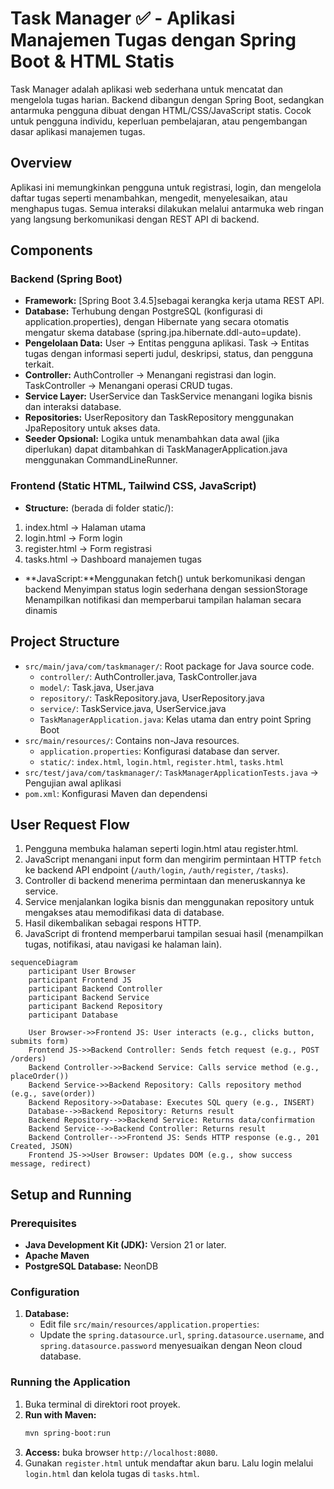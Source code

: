 # Task Manager ✅ - Aplikasi Manajemen Tugas dengan Spring Boot & HTML Statis

Task Manager adalah aplikasi web sederhana untuk mencatat dan mengelola tugas harian. Backend dibangun dengan Spring Boot, sedangkan antarmuka pengguna dibuat dengan HTML/CSS/JavaScript statis. Cocok untuk pengguna individu, keperluan pembelajaran, atau pengembangan dasar aplikasi manajemen tugas.

## Overview

Aplikasi ini memungkinkan pengguna untuk registrasi, login, dan mengelola daftar tugas seperti menambahkan, mengedit, menyelesaikan, atau menghapus tugas. Semua interaksi dilakukan melalui antarmuka web ringan yang langsung berkomunikasi dengan REST API di backend.

## Components

### Backend (Spring Boot)

*   **Framework:** [Spring Boot 3.4.5]sebagai kerangka kerja utama REST API.
*   **Database:** Terhubung dengan PostgreSQL (konfigurasi di application.properties), dengan Hibernate yang secara otomatis mengatur skema database (spring.jpa.hibernate.ddl-auto=update).
*   **Pengelolaan Data:** User → Entitas pengguna aplikasi.
Task → Entitas tugas dengan informasi seperti judul, deskripsi, status, dan pengguna terkait.
*   **Controller:** AuthController → Menangani registrasi dan login.
TaskController → Menangani operasi CRUD tugas.
*   **Service Layer:** UserService dan TaskService menangani logika bisnis dan interaksi database.
*   **Repositories:** UserRepository dan TaskRepository menggunakan JpaRepository untuk akses data.
*   **Seeder Opsional:** Logika untuk menambahkan data awal (jika diperlukan) dapat ditambahkan di TaskManagerApplication.java menggunakan CommandLineRunner.

### Frontend (Static HTML, Tailwind CSS, JavaScript)

*   **Structure:** (berada di folder static/):
  1. index.html → Halaman utama
  2. login.html → Form login
  3. register.html → Form registrasi
  4. tasks.html → Dashboard manajemen tugas
*   **JavaScript:**Menggunakan fetch() untuk berkomunikasi dengan backend
Menyimpan status login sederhana dengan sessionStorage
Menampilkan notifikasi dan memperbarui tampilan halaman secara dinamis


## Project Structure
*   `src/main/java/com/taskmanager/`: Root package for Java source code.
    *   `controller/`: AuthController.java, TaskController.java
    *   `model/`: Task.java, User.java
    *   `repository/`: TaskRepository.java, UserRepository.java
    *   `service/`: TaskService.java, UserService.java
    *   `TaskManagerApplication.java`: Kelas utama dan entry point Spring Boot
*   `src/main/resources/`: Contains non-Java resources.
    *   `application.properties`: Konfigurasi database dan server.
    *   `static/`:
      `index.html`, `login.html`, `register.html`, `tasks.html`
*   `src/test/java/com/taskmanager/`: `TaskManagerApplicationTests.java` → Pengujian awal aplikasi
*   `pom.xml`: Konfigurasi Maven dan dependensi
    
## User Request Flow

1.  Pengguna membuka halaman seperti login.html atau register.html.
2.  JavaScript menangani input form dan mengirim permintaan HTTP `fetch` ke backend API endpoint (`/auth/login`, `/auth/register`, `/tasks`).
3.  Controller di backend menerima permintaan dan meneruskannya ke service.
4.  Service menjalankan logika bisnis dan menggunakan repository untuk mengakses atau memodifikasi data di database.
5.  Hasil dikembalikan sebagai respons HTTP.
6.  JavaScript di frontend memperbarui tampilan sesuai hasil (menampilkan tugas, notifikasi, atau navigasi ke halaman lain).

```mermaid
sequenceDiagram
    participant User Browser
    participant Frontend JS
    participant Backend Controller
    participant Backend Service
    participant Backend Repository
    participant Database

    User Browser->>Frontend JS: User interacts (e.g., clicks button, submits form)
    Frontend JS->>Backend Controller: Sends fetch request (e.g., POST /orders)
    Backend Controller->>Backend Service: Calls service method (e.g., placeOrder())
    Backend Service->>Backend Repository: Calls repository method (e.g., save(order))
    Backend Repository->>Database: Executes SQL query (e.g., INSERT)
    Database-->>Backend Repository: Returns result
    Backend Repository-->>Backend Service: Returns data/confirmation
    Backend Service-->>Backend Controller: Returns result
    Backend Controller-->>Frontend JS: Sends HTTP response (e.g., 201 Created, JSON)
    Frontend JS->>User Browser: Updates DOM (e.g., show success message, redirect)
```

## Setup and Running

### Prerequisites

*   **Java Development Kit (JDK):** Version 21 or later.
*   **Apache Maven** 
*   **PostgreSQL Database:** NeonDB

### Configuration

1.  **Database:**
    *   Edit file `src/main/resources/application.properties`:
    *   Update the `spring.datasource.url`, `spring.datasource.username`, and `spring.datasource.password` menyesuaikan dengan Neon cloud database.

### Running the Application

1.  Buka terminal di direktori root proyek.
2.  **Run with Maven:**
    ```bash
    mvn spring-boot:run
    ```
3.  **Access:** buka browser `http://localhost:8080`.
4.  Gunakan `register.html` untuk mendaftar akun baru. Lalu login melalui `login.html` dan kelola tugas di `tasks.html`.



